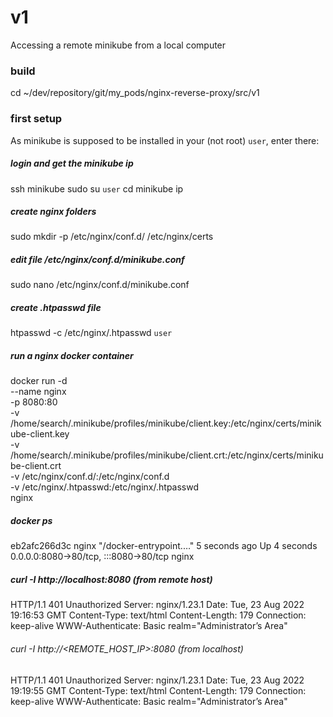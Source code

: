# v1
Accessing a remote minikube from a local computer

### build
cd ~/dev/repository/git/my_pods/nginx-reverse-proxy/src/v1

### first setup
As minikube is supposed to be installed in your (not root) `user`, enter there:

##### login and get the minikube ip
ssh minikube
sudo su `user`
cd
minikube ip

##### create nginx folders
sudo mkdir -p /etc/nginx/conf.d/ /etc/nginx/certs

##### edit file /etc/nginx/conf.d/minikube.conf
sudo nano /etc/nginx/conf.d/minikube.conf

##### create .htpasswd file
htpasswd -c /etc/nginx/.htpasswd `user`

##### run a nginx docker container
docker run -d \
--name nginx \
-p 8080:80 \
-v /home/search/.minikube/profiles/minikube/client.key:/etc/nginx/certs/minikube-client.key \
-v /home/search/.minikube/profiles/minikube/client.crt:/etc/nginx/certs/minikube-client.crt \
-v /etc/nginx/conf.d/:/etc/nginx/conf.d \
-v /etc/nginx/.htpasswd:/etc/nginx/.htpasswd \
nginx

##### docker ps
eb2afc266d3c nginx "/docker-entrypoint.…"   5 seconds ago   Up 4 seconds   0.0.0.0:8080->80/tcp, :::8080->80/tcp   nginx

##### curl -I http://localhost:8080 (from remote host)
HTTP/1.1 401 Unauthorized
Server: nginx/1.23.1
Date: Tue, 23 Aug 2022 19:16:53 GMT
Content-Type: text/html
Content-Length: 179
Connection: keep-alive
WWW-Authenticate: Basic realm="Administrator’s Area"

###### curl -I http://<REMOTE_HOST_IP>:8080 (from localhost)
HTTP/1.1 401 Unauthorized
Server: nginx/1.23.1
Date: Tue, 23 Aug 2022 19:19:55 GMT
Content-Type: text/html
Content-Length: 179
Connection: keep-alive
WWW-Authenticate: Basic realm="Administrator’s Area"